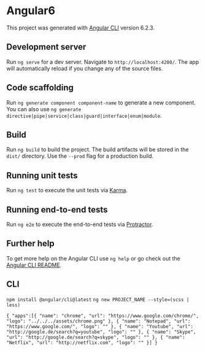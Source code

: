 # Angular6

This project was generated with [Angular CLI](https://github.com/angular/angular-cli) version 6.2.3.

## Development server

Run `ng serve` for a dev server. Navigate to `http://localhost:4200/`. The app will automatically reload if you change any of the source files.

## Code scaffolding

Run `ng generate component component-name` to generate a new component. You can also use `ng generate directive|pipe|service|class|guard|interface|enum|module`.

## Build

Run `ng build` to build the project. The build artifacts will be stored in the `dist/` directory. Use the `--prod` flag for a production build.

## Running unit tests

Run `ng test` to execute the unit tests via [Karma](https://karma-runner.github.io).

## Running end-to-end tests

Run `ng e2e` to execute the end-to-end tests via [Protractor](http://www.protractortest.org/).

## Further help

To get more help on the Angular CLI use `ng help` or go check out the [Angular CLI README](https://github.com/angular/angular-cli/blob/master/README.md).


## CLI
`npm install @angular/cli@latest`
`ng new PROJECT_NAME --style=(scss | less)`

`
{
    "apps":[{
        "name": "chrome",
        "url": "https://www.google.com/chrome/",
        "logo": "../../../assets/chrome.png"
    },
    {
        "name": "Notepad",
        "url": "https://www.google.com/",
        "logo": ""
    },
    {
        "name": "Youtube",
        "url": "http://google.de/search?q=youtube",
        "logo": ""
    },
    {
        "name": "Skype",
        "url": "http://google.de/search?q=skype",
        "logo": ""
    },
    {
        "name": "Netflix",
        "url": "http://netflix.com",
        "logo": ""
    }]
}
`
